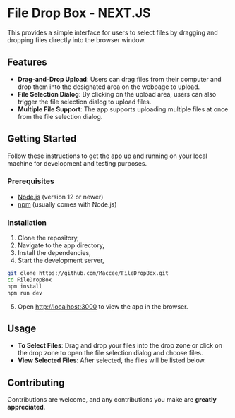 # File Drop Box - NEXT.JS

This provides a simple interface for users to select files by dragging and dropping files directly into the browser window.

## Features

- **Drag-and-Drop Upload**: Users can drag files from their computer and drop them into the designated area on the webpage to upload.
- **File Selection Dialog**: By clicking on the upload area, users can also trigger the file selection dialog to upload files.
- **Multiple File Support**: The app supports uploading multiple files at once from the file selection dialog.

## Getting Started

Follow these instructions to get the app up and running on your local machine for development and testing purposes.

### Prerequisites

- [Node.js](https://nodejs.org/en/) (version 12 or newer)
- [npm](https://www.npmjs.com/) (usually comes with Node.js)

### Installation

1. Clone the repository,
2. Navigate to the app directory,
3. Install the dependencies,
4. Start the development server,

```bash
git clone https://github.com/Maccee/FileDropBox.git
cd FileDropBox
npm install
npm run dev
```

5. Open [http://localhost:3000](http://localhost:3000) to view the app in the browser.

## Usage

- **To Select Files**: Drag and drop your files into the drop zone or click on the drop zone to open the file selection dialog and choose files.
- **View Selected Files**: After selected, the files will be listed below.

## Contributing

Contributions are welcome, and any contributions you make are **greatly appreciated**.
